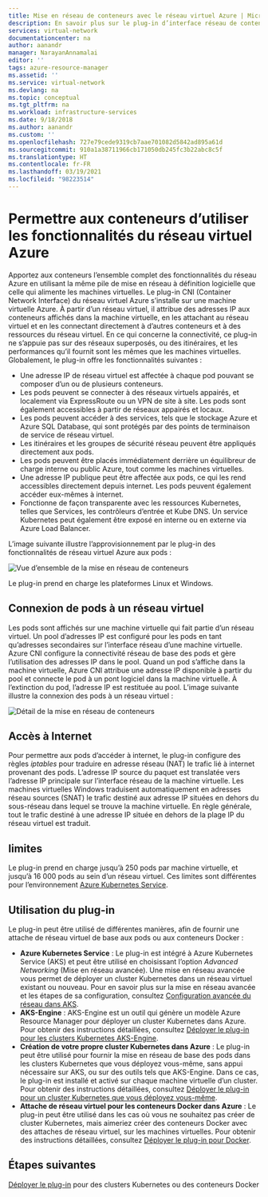 ```yaml
---
title: Mise en réseau de conteneurs avec le réseau virtuel Azure | Microsoft Docs
description: En savoir plus sur le plug-in d’interface réseau de conteneur de réseau virtuel Azure et sur l’activation des conteneurs pour utiliser un réseau virtuel Azure.
services: virtual-network
documentationcenter: na
author: aanandr
manager: NarayanAnnamalai
editor: ''
tags: azure-resource-manager
ms.assetid: ''
ms.service: virtual-network
ms.devlang: na
ms.topic: conceptual
ms.tgt_pltfrm: na
ms.workload: infrastructure-services
ms.date: 9/18/2018
ms.author: aanandr
ms.custom: ''
ms.openlocfilehash: 727e79cede9319cb7aae701082d5842ad895a61d
ms.sourcegitcommit: 910a1a38711966cb171050db245fc3b22abc8c5f
ms.translationtype: HT
ms.contentlocale: fr-FR
ms.lasthandoff: 03/19/2021
ms.locfileid: "98223514"
---
```

# <a name="enable-containers-to-use-azure-virtual-network-capabilities"></a>Permettre aux conteneurs d’utiliser les fonctionnalités du réseau virtuel Azure

Apportez aux conteneurs l’ensemble complet des fonctionnalités du réseau Azure en utilisant la même pile de mise en réseau à définition logicielle que celle qui alimente les machines virtuelles. Le plug-in CNI (Container Network Interface) du réseau virtuel Azure s’installe sur une machine virtuelle Azure. À partir d’un réseau virtuel, il attribue des adresses IP aux conteneurs affichés dans la machine virtuelle, en les attachant au réseau virtuel et en les connectant directement à d’autres conteneurs et à des ressources du réseau virtuel. En ce qui concerne la connectivité, ce plug-in ne s’appuie pas sur des réseaux superposés, ou des itinéraires, et les performances qu’il fournit sont les mêmes que les machines virtuelles. Globalement, le plug-in offre les fonctionnalités suivantes :

- Une adresse IP de réseau virtuel est affectée à chaque pod pouvant se composer d’un ou de plusieurs conteneurs.
- Les pods peuvent se connecter à des réseaux virtuels appairés, et localement via ExpressRoute ou un VPN de site à site. Les pods sont également accessibles à partir de réseaux appairés et locaux.
- Les pods peuvent accéder à des services, tels que le stockage Azure et Azure SQL Database, qui sont protégés par des points de terminaison de service de réseau virtuel.
- Les itinéraires et les groupes de sécurité réseau peuvent être appliqués directement aux pods.
- Les pods peuvent être placés immédiatement derrière un équilibreur de charge interne ou public Azure, tout comme les machines virtuelles.
- Une adresse IP publique peut être affectée aux pods, ce qui les rend accessibles directement depuis internet. Les pods peuvent également accéder eux-mêmes à internet.
- Fonctionne de façon transparente avec les ressources Kubernetes, telles que Services, les contrôleurs d’entrée et Kube DNS. Un service Kubernetes peut également être exposé en interne ou en externe via Azure Load Balancer.

L’image suivante illustre l’approvisionnement par le plug-in des fonctionnalités de réseau virtuel Azure aux pods :

![Vue d’ensemble de la mise en réseau de conteneurs](./media/container-networking/container-networking-overview.png)

Le plug-in prend en charge les plateformes Linux et Windows.

## <a name="connecting-pods-to-a-virtual-network"></a>Connexion de pods à un réseau virtuel

Les pods sont affichés sur une machine virtuelle qui fait partie d’un réseau virtuel. Un pool d’adresses IP est configuré pour les pods en tant qu’adresses secondaires sur l’interface réseau d’une machine virtuelle. Azure CNI configure la connectivité réseau de base des pods et gère l’utilisation des adresses IP dans le pool. Quand un pod s’affiche dans la machine virtuelle, Azure CNI attribue une adresse IP disponible à partir du pool et connecte le pod à un pont logiciel dans la machine virtuelle. À l’extinction du pod, l’adresse IP est restituée au pool. L’image suivante illustre la connexion des pods à un réseau virtuel :

![Détail de la mise en réseau de conteneurs](./media/container-networking/container-networking-detail.png)

## <a name="internet-access"></a>Accès à Internet

Pour permettre aux pods d’accéder à internet, le plug-in configure des règles *iptables* pour traduire en adresse réseau (NAT) le trafic lié à internet provenant des pods. L’adresse IP source du paquet est translatée vers l’adresse IP principale sur l’interface réseau de la machine virtuelle. Les machines virtuelles Windows traduisent automatiquement en adresses réseau sources (SNAT) le trafic destiné aux adresse IP situées en dehors du sous-réseau dans lequel se trouve la machine virtuelle. En règle générale, tout le trafic destiné à une adresse IP située en dehors de la plage IP du réseau virtuel est traduit.

## <a name="limits"></a>limites

Le plug-in prend en charge jusqu’à 250 pods par machine virtuelle, et jusqu’à 16 000 pods au sein d’un réseau virtuel. Ces limites sont différentes pour l’environnement [Azure Kubernetes Service](../azure-resource-manager/management/azure-subscription-service-limits.md?toc=%2fazure%2fvirtual-network%2ftoc.json#azure-kubernetes-service-limits).

## <a name="using-the-plug-in"></a>Utilisation du plug-in

Le plug-in peut être utilisé de différentes manières, afin de fournir une attache de réseau virtuel de base aux pods ou aux conteneurs Docker :

- **Azure Kubernetes Service** : Le plug-in est intégré à Azure Kubernetes Service (AKS) et peut être utilisé en choisissant l’option *Advanced Networking* (Mise en réseau avancée). Une mise en réseau avancée vous permet de déployer un cluster Kubernetes dans un réseau virtuel existant ou nouveau. Pour en savoir plus sur la mise en réseau avancée et les étapes de sa configuration, consultez [Configuration avancée du réseau dans AKS](../aks/configure-azure-cni.md?toc=%2fazure%2fvirtual-network%2ftoc.json).
- **AKS-Engine** : AKS-Engine est un outil qui génère un modèle Azure Resource Manager pour déployer un cluster Kubernetes dans Azure. Pour obtenir des instructions détaillées, consultez [Déployer le plug-in pour les clusters Kubernetes AKS-Engine](deploy-container-networking.md#deploy-the-azure-virtual-network-container-network-interface-plug-in).
- **Création de votre propre cluster Kubernetes dans Azure** : Le plug-in peut être utilisé pour fournir la mise en réseau de base des pods dans les clusters Kubernetes que vous déployez vous-même, sans appui nécessaire sur AKS, ou sur des outils tels que AKS-Engine. Dans ce cas, le plug-in est installé et activé sur chaque machine virtuelle d’un cluster. Pour obtenir des instructions détaillées, consultez [Déployer le plug-in pour un cluster Kubernetes que vous déployez vous-même](deploy-container-networking.md#deploy-plug-in-for-a-kubernetes-cluster).
- **Attache de réseau virtuel pour les conteneurs Docker dans Azure** : Le plug-in peut être utilisé dans les cas où vous ne souhaitez pas créer de cluster Kubernetes, mais aimeriez créer des conteneurs Docker avec des attaches de réseau virtuel, sur les machines virtuelles. Pour obtenir des instructions détaillées, consultez [Déployer le plug-in pour Docker](deploy-container-networking.md#deploy-plug-in-for-docker-containers).

## <a name="next-steps"></a>Étapes suivantes

[Déployer le plug-in](deploy-container-networking.md) pour des clusters Kubernetes ou des conteneurs Docker